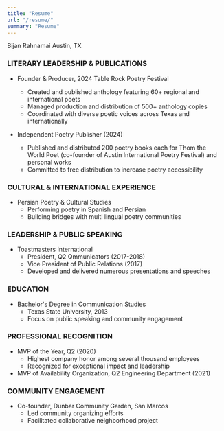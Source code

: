 ```yaml
---
title: "Resume"
url: "/resume/"
summary: "Resume"
---
```

Bijan Rahnamai
Austin, TX

### LITERARY LEADERSHIP & PUBLICATIONS
- Founder & Producer, 2024 Table Rock Poetry Festival
  * Created and published anthology featuring 60+ regional and international poets
  * Managed production and distribution of 500+ anthology copies
  * Coordinated with diverse poetic voices across Texas and internationally

- Independent Poetry Publisher (2024)
  * Published and distributed 200 poetry books each for Thom the World Poet (co-founder of Austin International Poetry Festival) and personal works
  * Committed to free distribution to increase poetry accessibility

### CULTURAL & INTERNATIONAL EXPERIENCE
- Persian Poetry & Cultural Studies
  * Performing poetry in Spanish and Persian
  * Building bridges with multi lingual poetry communities

### LEADERSHIP & PUBLIC SPEAKING
- Toastmasters International
  * President, Q2 Qmmunicators (2017-2018)
  * Vice President of Public Relations (2017)
  * Developed and delivered numerous presentations and speeches

### EDUCATION
- Bachelor's Degree in Communication Studies
  * Texas State University, 2013
  * Focus on public speaking and community engagement

### PROFESSIONAL RECOGNITION
- MVP of the Year, Q2 (2020)
  * Highest company honor among several thousand employees
  * Recognized for exceptional impact and leadership
- MVP of Availability Organization, Q2 Engineering Department (2021)

### COMMUNITY ENGAGEMENT
- Co-founder, Dunbar Community Garden, San Marcos
  * Led community organizing efforts
  * Facilitated collaborative neighborhood project
